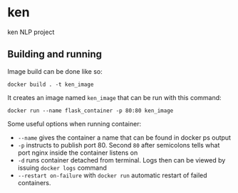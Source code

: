 # ken
ken NLP project
## Building and running
Image build can be done like so:
```
docker build . -t ken_image
```
It creates an image named `ken_image` that can be run with this command:
```
docker run --name flask_container -p 80:80 ken_image
```
Some useful options when running container:

* `--name` gives the container a name that can be found in docker ps output
* `-p` instructs to publish port 80. Second `80` after semicolons tells what port nginx inside the container listens on
* `-d` runs container detached from terminal. Logs then can be viewed by issuing `docker logs` command
* `--restart on-failure` with `docker run` automatic restart of failed containers.